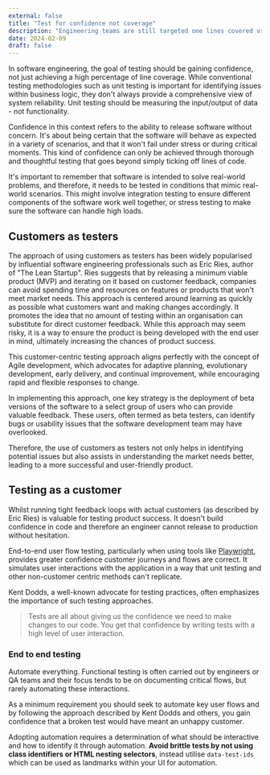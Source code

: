 ```yaml
---
external: false
title: "Test for confidence not coverage"
description: "Engineering teams are still targeted one lines covered vs confidence"
date: 2024-02-09
draft: false
---
```


In software engineering, the goal of testing should be gaining confidence, not just achieving a high percentage of line coverage. While conventional testing methodologies such as unit testing is important for identifying issues within business logic, they don't always provide a comprehensive view of system reliability. Unit testing should be measuring the input/output of data - not functionality.

Confidence in this context refers to the ability to release software without concern. It's about being certain that the software will behave as expected in a variety of scenarios, and that it won't fail under stress or during critical moments. This kind of confidence can only be achieved through thorough and thoughtful testing that goes beyond simply ticking off lines of code.

It's important to remember that software is intended to solve real-world problems, and therefore, it needs to be tested in conditions that mimic real-world scenarios. This might involve integration testing to ensure different components of the software work well together, or stress testing to make sure the software can handle high loads.

## Customers as testers

The approach of using customers as testers has been widely popularised by influential software engineering professionals such as Eric Ries, author of "The Lean Startup". Ries suggests that by releasing a minimum viable product (MVP) and iterating on it based on customer feedback, companies can avoid spending time and resources on features or products that won't meet market needs. This approach is centered around learning as quickly as possible what customers want and making changes accordingly. It promotes the idea that no amount of testing within an organisation can substitute for direct customer feedback. While this approach may seem risky, it is a way to ensure the product is being developed with the end user in mind, ultimately increasing the chances of product success.

This customer-centric testing approach aligns perfectly with the concept of Agile development, which advocates for adaptive planning, evolutionary development, early delivery, and continual improvement, while encouraging rapid and flexible responses to change.

In implementing this approach, one key strategy is the deployment of beta versions of the software to a select group of users who can provide valuable feedback. These users, often termed as beta testers, can identify bugs or usability issues that the software development team may have overlooked.

Therefore, the use of customers as testers not only helps in identifying potential issues but also assists in understanding the market needs better, leading to a more successful and user-friendly product.

## Testing as a customer

Whilst running tight feedback loops with actual customers (as described by Eric Ries) is valuable for testing product success. It doesn't build confidence in code and therefore an engineer cannot release to production without hesitation.

End-to-end user flow testing, particularly when using tools like [Playwright](https://playwright.dev/), provides greater confidence customer journeys and flows are correct. It simulates user interactions with the application in a way that unit testing and other non-customer centric methods can't replicate.

Kent Dodds, a well-known advocate for testing practices, often emphasizes the importance of such testing approaches.

> Tests are all about giving us the confidence we need to make changes to our code. You get that confidence by writing tests with a high level of user interaction.

### End to end testing

Automate everything. Functional testing is often carried out by engineers or QA teams and their focus tends to be on documenting critical flows, but rarely automating these interactions. 

As a minimum requirement you should seek to automate key user flows and by following the approach described by Kent Dodds and others, you gain confidence that a broken test would have meant an unhappy customer.

Adopting automation requires a determination of what should be interactive and how to identify it through automation. __Avoid brittle tests by not using class identifiers or HTML nesting selectors__, instead utilise `data-test-ids` which can be used as landmarks within your UI for automation.